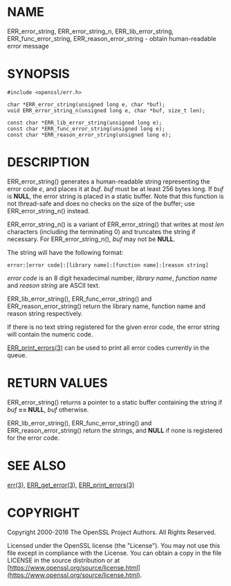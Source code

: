 # NAME

ERR\_error\_string, ERR\_error\_string\_n, ERR\_lib\_error\_string,
ERR\_func\_error\_string, ERR\_reason\_error\_string - obtain human-readable
error message

# SYNOPSIS

    #include <openssl/err.h>

    char *ERR_error_string(unsigned long e, char *buf);
    void ERR_error_string_n(unsigned long e, char *buf, size_t len);

    const char *ERR_lib_error_string(unsigned long e);
    const char *ERR_func_error_string(unsigned long e);
    const char *ERR_reason_error_string(unsigned long e);

# DESCRIPTION

ERR\_error\_string() generates a human-readable string representing the
error code _e_, and places it at _buf_. _buf_ must be at least 256
bytes long. If _buf_ is **NULL**, the error string is placed in a
static buffer.
Note that this function is not thread-safe and does no checks on the size
of the buffer; use ERR\_error\_string\_n() instead.

ERR\_error\_string\_n() is a variant of ERR\_error\_string() that writes
at most _len_ characters (including the terminating 0)
and truncates the string if necessary.
For ERR\_error\_string\_n(), _buf_ may not be **NULL**.

The string will have the following format:

    error:[error code]:[library name]:[function name]:[reason string]

_error code_ is an 8 digit hexadecimal number, _library name_,
_function name_ and _reason string_ are ASCII text.

ERR\_lib\_error\_string(), ERR\_func\_error\_string() and
ERR\_reason\_error\_string() return the library name, function
name and reason string respectively.

If there is no text string registered for the given error code,
the error string will contain the numeric code.

[ERR\_print\_errors(3)](http://man.he.net/man3/ERR_print_errors) can be used to print
all error codes currently in the queue.

# RETURN VALUES

ERR\_error\_string() returns a pointer to a static buffer containing the
string if _buf_ **== NULL**, _buf_ otherwise.

ERR\_lib\_error\_string(), ERR\_func\_error\_string() and
ERR\_reason\_error\_string() return the strings, and **NULL** if
none is registered for the error code.

# SEE ALSO

[err(3)](http://man.he.net/man3/err), [ERR\_get\_error(3)](http://man.he.net/man3/ERR_get_error),
[ERR\_print\_errors(3)](http://man.he.net/man3/ERR_print_errors)

# COPYRIGHT

Copyright 2000-2016 The OpenSSL Project Authors. All Rights Reserved.

Licensed under the OpenSSL license (the "License").  You may not use
this file except in compliance with the License.  You can obtain a copy
in the file LICENSE in the source distribution or at
[https://www.openssl.org/source/license.html](https://www.openssl.org/source/license.html).
